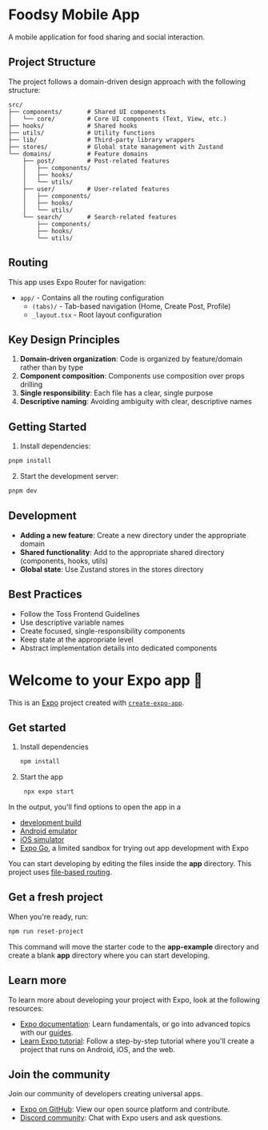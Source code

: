 # Foodsy Mobile App

A mobile application for food sharing and social interaction.

## Project Structure

The project follows a domain-driven design approach with the following structure:

```
src/
├── components/       # Shared UI components
│   └── core/         # Core UI components (Text, View, etc.)
├── hooks/            # Shared hooks
├── utils/            # Utility functions
├── lib/              # Third-party library wrappers
├── stores/           # Global state management with Zustand
└── domains/          # Feature domains
    ├── post/         # Post-related features
    │   ├── components/
    │   ├── hooks/
    │   └── utils/
    ├── user/         # User-related features
    │   ├── components/
    │   ├── hooks/
    │   └── utils/
    └── search/       # Search-related features
        ├── components/
        ├── hooks/
        └── utils/
```

## Routing

This app uses Expo Router for navigation:

- `app/` - Contains all the routing configuration
  - `(tabs)/` - Tab-based navigation (Home, Create Post, Profile)
  - `_layout.tsx` - Root layout configuration

## Key Design Principles

1. **Domain-driven organization**: Code is organized by feature/domain rather than by type
2. **Component composition**: Components use composition over props drilling
3. **Single responsibility**: Each file has a clear, single purpose
4. **Descriptive naming**: Avoiding ambiguity with clear, descriptive names

## Getting Started

1. Install dependencies:

```bash
pnpm install
```

2. Start the development server:

```bash
pnpm dev
```

## Development

- **Adding a new feature**: Create a new directory under the appropriate domain
- **Shared functionality**: Add to the appropriate shared directory (components, hooks, utils)
- **Global state**: Use Zustand stores in the stores directory

## Best Practices

- Follow the Toss Frontend Guidelines
- Use descriptive variable names
- Create focused, single-responsibility components
- Keep state at the appropriate level
- Abstract implementation details into dedicated components

# Welcome to your Expo app 👋

This is an [Expo](https://expo.dev) project created with [`create-expo-app`](https://www.npmjs.com/package/create-expo-app).

## Get started

1. Install dependencies

   ```bash
   npm install
   ```

2. Start the app

   ```bash
    npx expo start
   ```

In the output, you'll find options to open the app in a

- [development build](https://docs.expo.dev/develop/development-builds/introduction/)
- [Android emulator](https://docs.expo.dev/workflow/android-studio-emulator/)
- [iOS simulator](https://docs.expo.dev/workflow/ios-simulator/)
- [Expo Go](https://expo.dev/go), a limited sandbox for trying out app development with Expo

You can start developing by editing the files inside the **app** directory. This project uses [file-based routing](https://docs.expo.dev/router/introduction).

## Get a fresh project

When you're ready, run:

```bash
npm run reset-project
```

This command will move the starter code to the **app-example** directory and create a blank **app** directory where you can start developing.

## Learn more

To learn more about developing your project with Expo, look at the following resources:

- [Expo documentation](https://docs.expo.dev/): Learn fundamentals, or go into advanced topics with our [guides](https://docs.expo.dev/guides).
- [Learn Expo tutorial](https://docs.expo.dev/tutorial/introduction/): Follow a step-by-step tutorial where you'll create a project that runs on Android, iOS, and the web.

## Join the community

Join our community of developers creating universal apps.

- [Expo on GitHub](https://github.com/expo/expo): View our open source platform and contribute.
- [Discord community](https://chat.expo.dev): Chat with Expo users and ask questions.
